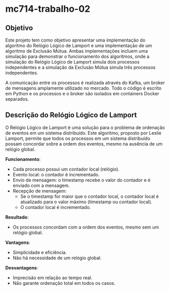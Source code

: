 # mc714-trabalho-02

## Objetivo

Este projeto tem como objetivo apresentar uma implementação do algoritmo do Relógio Lógico de Lamport e uma implementação de um algoritmo de Exclusão Mútua. Ambas implementações incluem uma simulação para demonstrar o funcionamento dos algoritmos, onde a simulação do Relógio Lógico de Lamport simula dois processos independentes e a simulação da Exclusão Mútua simula três processos independentes.

A comunicação entre os processos é realizada através do Kafka, um broker de mensagens amplamente utilizado no mercado. Todo o código é escrito em Python e os processos e o broker são isolados em containers Docker separados.

## Descrição do Relógio Lógico de Lamport

O Relógio Lógico de Lamport é uma solução para o problema de ordenação de eventos em um sistema distribuído. Este algoritmo, proposto por Leslie Lamport, permite que todos os processos em um sistema distribuído possam concordar sobre a ordem dos eventos, mesmo na ausência de um relógio global.

**Funcionamento**:

- Cada processo possui um contador local (relógio).
- Evento local: o contador é incrementado.
- Envio de mensagem: o timestamp recebe o valor do contador e é enviado com a mensagem.
- Recepção de mensagem:
    - Se o timestamp for maior que o contador local, o contador local é atualizado para o valor máximo (timestamp ou contador local).
    - O contador local é incrementado.
    
**Resultado**:

- Os processos concordam com a ordem dos eventos, mesmo sem um relógio global.

**Vantagens**:

- Simplicidade e eficiência.
- Não há necessidade de um relógio global.

**Desvantagens**:

- Imprecisão em relação ao tempo real.
- Não garante ordenação total em todos os casos.
